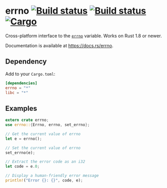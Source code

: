 # errno [![Build status](https://img.shields.io/travis/lfairy/rust-errno.svg)](http://travis-ci.org/lfairy/rust-errno) [![Build status](https://ci.appveyor.com/api/projects/status/0fgngg808u7xwto8?svg=true)](https://ci.appveyor.com/project/lfairy/rust-errno) [![Cargo](https://img.shields.io/crates/v/errno.svg)](https://crates.io/crates/errno)

Cross-platform interface to the [`errno`][errno] variable. Works on Rust 1.8 or newer.

Documentation is available at <https://docs.rs/errno>.

[errno]: https://en.wikipedia.org/wiki/Errno.h


## Dependency

Add to your `Cargo.toml`:

```toml
[dependencies]
errno = "*"
libc = "*"
```


## Examples

```rust
extern crate errno;
use errno::{Errno, errno, set_errno};

// Get the current value of errno
let e = errno();

// Set the current value of errno
set_errno(e);

// Extract the error code as an i32
let code = e.0;

// Display a human-friendly error message
println!("Error {}: {}", code, e);
```
